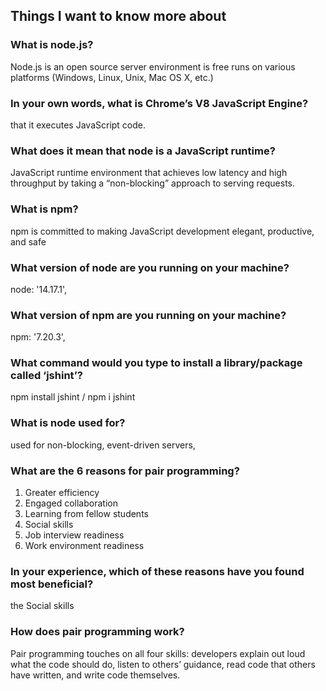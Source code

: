 ## Things I want to know more about 


### What is node.js? 

Node.js is an open source server environment is free runs on various platforms (Windows, Linux, Unix, Mac OS X, etc.)

### In your own words, what is Chrome’s V8 JavaScript Engine?
that it executes JavaScript code.

### What does it mean that node is a JavaScript runtime? 

JavaScript runtime environment that achieves low latency and high throughput by taking a “non-blocking” approach to serving requests.  

### What is npm? 
npm is committed to making JavaScript development elegant, productive, and safe 

### What version of node are you running on your machine? 
node: '14.17.1',

### What version of npm are you running on your machine? 
npm: '7.20.3', 


### What command would you type to install a library/package called ‘jshint’? 
npm install jshint / npm i jshint

### What is node used for? 
 used for non-blocking, event-driven servers, 


 ### What are the 6 reasons for pair programming? 
 1. Greater efficiency 
 2. Engaged collaboration
 3. Learning from fellow students
 4. Social skills
 5. Job interview readiness
 6. Work environment readiness


 ### In your experience, which of these reasons have you found most beneficial? 

 the Social skills 

 ### How does pair programming work? 

 Pair programming touches on all four skills: developers explain out loud what the code should do, listen to others’ guidance, read code that others have written, and write code themselves.